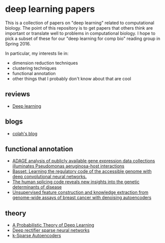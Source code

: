# deep learning papers

This is a collection of papers on "deep learning" related to computational biology.
The point of this repository is to get papers that others think are important or translate well to problems in computational biology.
I hope to pick a subset of these for our "deep learning for comp bio" reading group in Spring 2016.

In particular, my interests lie in:

- dimension reduction techniques
- clustering techniques
- functional annotation
- other things that I probably don't know about that are cool

## reviews

- [Deep learning](http://www.nature.com/nature/journal/v521/n7553/full/nature14539.html)

## blogs

- [colah's blog](http://colah.github.io/)

## functional annotation

- [ADAGE analysis of publicly available gene expression data collections illuminates Pseudomonas aeruginosa-host interactions](http://biorxiv.org/content/early/2015/11/05/030650)
- [Basset: Learning the regulatory code of the accessible genome with deep convolutional neural networks.](http://biorxiv.org/content/early/2015/10/05/028399)
- [The human splicing code reveals new insights into the genetic determinants of disease](http://www.sciencemag.org/content/347/6218/1254806.long)
- [Unsupervised feature construction and knowledge extraction from genome-wide assays of breast cancer with denoising autoencoders](http://www.worldscientific.com/doi/abs/10.1142/9789814644730_0014)

## theory

- [A Probabilistic Theory of Deep Learning](http://arxiv.org/abs/1504.00641)
- [Deep rectifier sparse neural networks](http://jmlr.org/proceedings/papers/v15/glorot11a/glorot11a.pdf)
- [k-Sparse Autoencoders](http://arxiv.org/pdf/1312.5663v2.pdf)
